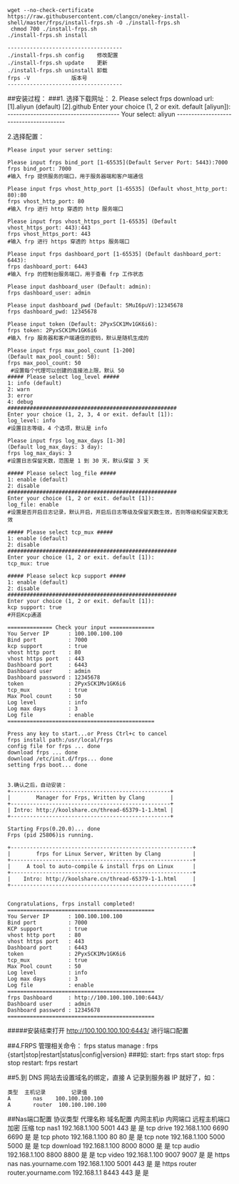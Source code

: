 	wget --no-check-certificate https://raw.githubusercontent.com/clangcn/onekey-install-shell/master/frps/install-frps.sh -O ./install-frps.sh
	 chmod 700 ./install-frps.sh
	./install-frps.sh install

	------------------------------------
	./install-frps.sh config	修改配置
	./install-frps.sh update	更新
	./install-frps.sh uninstall	卸载
	frps -V				版本号
	------------------------------------

##安装过程：
###1. 选择下载网址：
2. 
	Please select frps download url:
	[1].aliyun (default)
	[2].github
	Enter your choice (1, 2 or exit. default [aliyun]): 
	---------------------------------------
	Your select: aliyun
	---------------------------------------


2.选择配置：

	Please input your server setting:

	Please input frps bind_port [1-65535](Default Server Port: 5443):7000
	frps bind_port: 7000
	#输入 frp 提供服务的端口，用于服务器端和客户端通信

	Please input frps vhost_http_port [1-65535] (Default vhost_http_port: 80):80
	frps vhost_http_port: 80
	#输入 frp 进行 http 穿透的 http 服务端口
	
	Please input frps vhost_https_port [1-65535] (Default vhost_https_port: 443):443
	frps vhost_https_port: 443
	#输入 frp 进行 https 穿透的 https 服务端口
	
	Please input frps dashboard_port [1-65535] (Default dashboard_port: 6443):
	frps dashboard_port: 6443
	#输入 frp 的控制台服务端口，用于查看 frp 工作状态
	
	Please input dashboard_user (Default: admin):
	frps dashboard_user: admin
	
	Please input dashboard_pwd (Default: 5MuI6puV):12345678
	frps dashboard_pwd: 12345678
	
	Please input token (Default: 2PyxSCK1Mv1GK6i6):
	frps token: 2PyxSCK1Mv1GK6i6
	#输入 frp 服务器和客户端通信的密码，默认是随机生成的
	
	Please input frps max_pool_count [1-200]
	(Default max_pool_count: 50):
	frps max_pool_count: 50
	 #设置每个代理可以创建的连接池上限，默认 50
	##### Please select log_level #####
	1: info (default)
	2: warn
	3: error
	4: debug
	#####################################################
	Enter your choice (1, 2, 3, 4 or exit. default [1]): 
	log_level: info
	#设置日志等级，4 个选项，默认是 info
	
	Please input frps log_max_days [1-30]
	(Default log_max_days: 3 day):
	frps log_max_days: 3
	#设置日志保留天数，范围是 1 到 30 天，默认保留 3 天
	
	##### Please select log_file #####
	1: enable (default)
	2: disable
	#####################################################
	Enter your choice (1, 2 or exit. default [1]): 
	log_file: enable
	#设置是否开启日志记录，默认开启，开启后日志等级及保留天数生效，否则等级和保留天数无效
	
	##### Please select tcp_mux #####
	1: enable (default)
	2: disable
	#####################################################
	Enter your choice (1, 2 or exit. default [1]): 
	tcp_mux: true
	
	##### Please select kcp support #####
	1: enable (default)
	2: disable
	#####################################################
	Enter your choice (1, 2 or exit. default [1]): 
	kcp support: true
	#开启Kcp通道
	
	============== Check your input ==============
	You Server IP      : 100.100.100.100
	Bind port          : 7000
	kcp support        : true
	vhost http port    : 80
	vhost https port   : 443
	Dashboard port     : 6443
	Dashboard user     : admin
	Dashboard password : 12345678
	token              : 2PyxSCK1Mv1GK6i6
	tcp_mux            : true
	Max Pool count     : 50
	Log level          : info
	Log max days       : 3
	Log file           : enable
	==============================================
	
	Press any key to start...or Press Ctrl+c to cancel
	frps install path:/usr/local/frps
	config file for frps ... done
	download frps ... done
	download /etc/init.d/frps... done
	setting frps boot... done
	
	
	3.确认之后，自动安装：
	+--------------------------------------------------+
	|        Manager for Frps, Written by Clang        |
	+--------------------------------------------------+
	| Intro: http://koolshare.cn/thread-65379-1-1.html |
	+--------------------------------------------------+
	
	Starting Frps(0.20.0)... done
	Frps (pid 25806)is running.
	
	+---------------------------------------------------------+
	|        frps for Linux Server, Written by Clang          |
	+---------------------------------------------------------+
	|     A tool to auto-compile & install frps on Linux      |
	+---------------------------------------------------------+
	|    Intro: http://koolshare.cn/thread-65379-1-1.html     |
	+---------------------------------------------------------+
	
	
	Congratulations, frps install completed!
	==============================================
	You Server IP      : 100.100.100.100
	Bind port          : 7000
	KCP support        : true
	vhost http port    : 80
	vhost https port   : 443
	Dashboard port     : 6443
	token              : 2PyxSCK1Mv1GK6i6
	tcp_mux            : true
	Max Pool count     : 50
	Log level          : info
	Log max days       : 3
	Log file           : enable
	==============================================
	frps Dashboard     : http://100.100.100.100:6443/
	Dashboard user     : admin
	Dashboard password : 12345678
	==============================================
#####安装结束打开 http://100.100.100.100:6443/ 进行端口配置

##4.FRPS 管理相关命令：
	frps status manage : frps {start|stop|restart|status|config|version}
###如:
	start: frps start
	stop: frps stop
	restart: frps restart

##5.到 DNS 网站去设置域名的绑定，直接 A 记录到服务器 IP 就好了，如：

	类型	主机记录		记录值
	A		nas	   100.100.100.100
	A		router	100.100.100.100

##Nas端口配置
	协议类型	代理名称	域名配置	内网主机ip	内网端口	远程主机端口	加密 	压缩
	tcp		nas1				192.168.1.100	5001	443		是	是
	tcp		drive				192.168.1.100	6690	6690	是	是
	tcp		photo				192.168.1.100	80		80	是	是
	tcp		note				192.168.1.100	5000	5000	是	是
	tcp		download			192.168.1.100	8000	8000	是	是
	tcp		audio				192.168.1.100	8800	8800	是	是
	tcp		video				192.168.1.100	9007	9007	是	是
	https	nas		nas.yourname.com	192.168.1.100	5001	443	是	是
	https	router	router.yourname.com	192.168.1.1	8443	443	是	是
